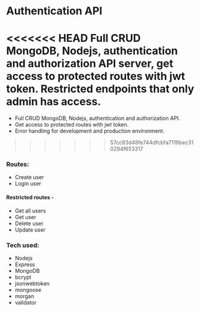 # Authentication API

<<<<<<< HEAD
Full CRUD MongoDB, Nodejs, authentication and authorization API server,
get access to protected routes with jwt token.
Restricted endpoints that only admin has access.
=======
- Full CRUD MongoDB, Nodejs, authentication and authorization API.
- Get access to protected routes with jwt token.
- Error handling for development and production environment.
>>>>>>> 57cc83d48fe744dfcbfa7119bec310294f653317

### Routes:

- Create user
- Login user

#### Restricted routes -

- Get all users
- Get user
- Delete user
- Update user

### Tech used:

- Nodejs
- Express
- MongoDB
- bcrypt
- jsonwebtoken
- mongoose
- morgan
- validator
